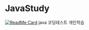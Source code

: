 # JavaStudy

[![ReadMe Card](https://github-readme-stats.vercel.app/api/pin/?username=jinyoung1704&repo=JavaStudy)](https://github.com/anuraghazra/github-readme-stats)
java 코딩테스트 개인학습
